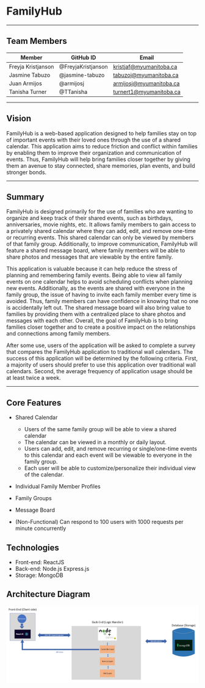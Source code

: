 # FamilyHub
--------------

## Team Members
| Member             | GitHub ID          | Email                   |
|--------------------|--------------------|-------------------------|
| Freyja Kristjanson | @FreyjaKristjanson | kristjaf@myumanitoba.ca |
| Jasmine Tabuzo     | @jasmine-tabuzo    | tabuzoj@myumanitoba.ca  |
| Juan Armijos       | @armijosj          | armijosj@myumanitoba.ca |
| Tanisha Turner     | @TTanisha          | turnert1@myumanitoba.ca |

---

## Vision

FamilyHub is a web-based application designed to help families stay on top of important events with their loved ones through the use of a shared calendar. This application aims to reduce friction and conflict within families by enabling them to improve their organization and communication of events. Thus, FamilyHub will help bring families closer together by giving them an avenue to stay connected, share memories, plan events, and build stronger bonds. 

---

## Summary

FamilyHub is designed primarily for the use of families who are wanting to organize and keep track of their shared events, such as birthdays, anniversaries, movie nights, etc. It allows family members to gain access to a privately shared calendar where they can add, edit, and remove one-time or recurring events. This shared calendar can only be viewed by members of that family group. Additionally, to improve communication, FamilyHub will feature a shared message board, where family members will be able to share photos and messages that are viewable by the entire family. 

This application is valuable because it can help reduce the stress of planning and remembering family events. Being able to view all family events on one calendar helps to avoid scheduling conflicts when planning new events. Additionally, as the events are shared with everyone in the family group, the issue of having to invite each family member every time is avoided. Thus, family members can have confidence in knowing that no one is accidentally left out. The shared message board will also bring value to families by providing them with a centralized place to share photos and messages with each other. Overall, the goal of FamilyHub is to bring families closer together and to create a positive impact on the relationships and connections among family members. 

After some use, users of the application will be asked to complete a survey that compares the FamilyHub application to traditional wall calendars. The success of this application will be determined by the following criteria. First, a majority of users should prefer to use this application over traditional wall calendars. Second, the average frequency of application usage should be at least twice a week. 

---

## Core Features ## 

* Shared Calendar 
    * Users of the same family group will be able to view a shared calendar
    * The calendar can be viewed in a monthly or daily layout. 
    * Users can add, edit, and remove recurring or single/one-time events to this calendar and each event will be viewable to everyone in the family group. 
    * Each user will be able to customize/personalize their individual view of the calendar.

* Individual Family Member Profiles
* Family Groups
* Message Board
* (Non-Functional) Can respond to 100 users with 1000 requests per minute concurrently

## Technologies ##

* Front-end: ReactJS
* Back-end: Node.js Express.js
* Storage: MongoDB

## Architecture Diagram

![Architecture-diagram](./docs/architecture-diagram.png)
